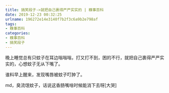 ```yaml
---
title: 搞笑段子->就把自己裹得严严实实的 | 糗事百科
date: 2019-12-23 00:32:25
urlname: 196272e14e3140f7b2f3c6a9b2e798af
tags: 
- 糗事百科
categories:
- 糗事百科
- 搞笑段子
---
```

晚上睡觉总有只蚊子在耳边嗡嗡嗡，打又打不到，困的不行，就把自己裹得严严实实的，心想蚊子无从下嘴了。

谁料早上醒来，发现嘴唇被蚊子叮肿了。

md，臭流氓蚊子，话说这香肠嘴啥时候能消下去呀[大哭]


